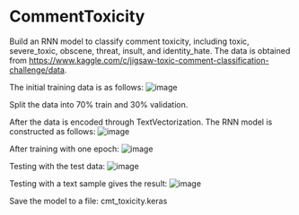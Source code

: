 # CommentToxicity

Build an RNN model to classify comment toxicity, including toxic, severe_toxic, obscene, threat, insult, and identity_hate. The data is obtained from https://www.kaggle.com/c/jigsaw-toxic-comment-classification-challenge/data.

The initial training data is as follows:
![image](https://github.com/tungheidiie/CommentToxicityClassification/assets/170008056/18e2ba18-b6be-471d-9e1e-6d19ec98bcef)

Split the data into 70% train and 30% validation.

After the data is encoded through TextVectorization. The RNN model is constructed as follows:
![image](https://github.com/tungheidiie/CommentToxicityClassification/assets/170008056/c85f8fc6-dc75-4166-95e1-537a2bbf9bcc)

After training with one epoch:
![image](https://github.com/tungheidiie/CommentToxicityClassification/assets/170008056/bf48d464-c97d-4cbd-b984-3836112553be)

Testing with the test data:
![image](https://github.com/tungheidiie/CommentToxicityClassification/assets/170008056/bae48035-4e65-4f31-ab7f-ac0b6baee590)

Testing with a text sample gives the result:
![image](https://github.com/tungheidiie/CommentToxicityClassification/assets/170008056/ff8960ff-591a-46e6-9618-e95781220ffd)

Save the model to a file: cmt_toxicity.keras
